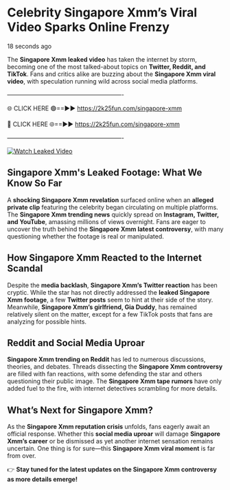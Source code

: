# Celebrity Singapore Xmm’s Viral Video Sparks Online Frenzy

18 seconds ago

The **Singapore Xmm leaked video** has taken the internet by storm, becoming one of the most talked-about topics on **Twitter, Reddit, and TikTok**. Fans and critics alike are buzzing about the **Singapore Xmm viral video**, with speculation running wild across social media platforms.

———————————————————-

🌐 CLICK HERE 🟢==►► https://2k25fun.com/singapore-xmm

🔴 CLICK HERE 🌐==►► https://2k25fun.com/singapore-xmm

———————————————————-

[![Watch Leaked Video](https://miro.medium.com/v2/resize:fit:828/format:webp/1*cilzJN44JGOrTw9NJCrNHA.gif "Watch Leaked Video")](https://2k25fun.com/singapore-xmm)

## **Singapore Xmm's Leaked Footage: What We Know So Far**  
A **shocking Singapore Xmm revelation** surfaced online when an **alleged private clip** featuring the celebrity began circulating on multiple platforms. The **Singapore Xmm trending news** quickly spread on **Instagram, Twitter, and YouTube**, amassing millions of views overnight. Fans are eager to uncover the truth behind the **Singapore Xmm latest controversy**, with many questioning whether the footage is real or manipulated.  

## **How Singapore Xmm Reacted to the Internet Scandal**  
Despite the **media backlash**, **Singapore Xmm’s Twitter reaction** has been cryptic. While the star has not directly addressed the **leaked Singapore Xmm footage**, a few **Twitter posts** seem to hint at their side of the story. Meanwhile, **Singapore Xmm’s girlfriend, Gia Duddy**, has remained relatively silent on the matter, except for a few TikTok posts that fans are analyzing for possible hints.  

## **Reddit and Social Media Uproar**  
**Singapore Xmm trending on Reddit** has led to numerous discussions, theories, and debates. Threads dissecting the **Singapore Xmm controversy** are filled with fan reactions, with some defending the star and others questioning their public image. The **Singapore Xmm tape rumors** have only added fuel to the fire, with internet detectives scrambling for more details.  

## **What’s Next for Singapore Xmm?**  
As the **Singapore Xmm reputation crisis** unfolds, fans eagerly await an official response. Whether this **social media uproar** will damage **Singapore Xmm’s career** or be dismissed as yet another internet sensation remains uncertain. One thing is for sure—this **Singapore Xmm viral moment** is far from over.  

👉 **Stay tuned for the latest updates on the Singapore Xmm controversy as more details emerge!**  